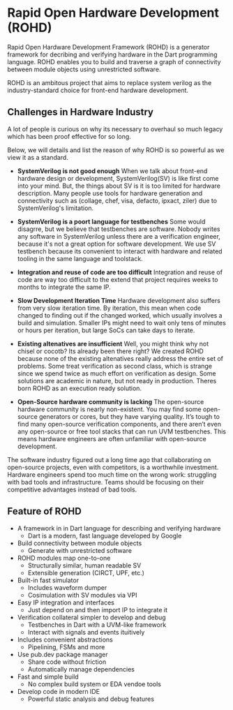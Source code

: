 # Rapid Open Hardware Development (ROHD)

Rapid Open Hardware Development Framework (ROHD) is a generator framework for decribing and verifying hardware in the Dart programming language. ROHD enables you to build and traverse a graph of connectivity between module objects using unrestricted software.

ROHD is an ambitous project that aims to replace system verilog as the industry-standard choice for front-end hardware development.

## Challenges in Hardware Industry

A lot of people is curious on why its necessary to overhaul so much legacy which has been proof effective for so long. 

Below, we will details and list the reason of why ROHD is so powerful as we view it as a standard.

- **SystemVerilog is not good enough**
When we talk about front-end hardware design or development, SystemVerilog(SV) is like first come into your mind. But, the things about SV is it is too limited for hardware description. Many people use tools for hardware generation and connectivity such as (collage, chef, visa, defacto, ipxact, ziler) due to SystemVerilog's limitation.

- **SystemVerilog is a poort language for testbenches**
Some would disagrre, but we believe that testbenches are software. Nobody writes any software in SystemVerilog unless there are a verification engineer, because it's not a great option for software development. We use SV testbench because its convenient to interact with hardware and related tooling in the same language and toolstack.

- **Integration and reuse of code are too difficult**
Integration and reuse of code are way too difficult to the extend that project requires weeks to months to integrate the same IP.

- **Slow Development Iteration Time**
Hardware development also suffers from very slow iteration time. By iteration, this mean when code changed to finding out if the changed worked, which usually involves a build and simulation. Smaller IPs might need to wait only tens of minutes or hours per iteration, but large SoCs can take days to iterate.

- **Existing altenatives are insufficient**
Well, you might think why not chisel or cocotb? Its already been there right? We created ROHD because none of the existing altenatives really address the entire set of problems. Some treat verification as second class, which is strange since we spend twice as much effort on verification as design. Some solutions are academic in nature, but not ready in production. Theres born ROHD as an execution ready solution.

- **Open-Source hardware community is lacking**
The open-source hardware community is nearly non-existent.  You may find some open-source generators or cores, but they have varying quality. It’s tough to find many open-source verification components, and there aren’t even any open-source or free tool stacks that can run UVM testbenches. This means hardware engineers are often unfamiliar with open-source development. 

The software industry figured out a long time ago that collaborating on open-source projects, even with competitors, is a worthwhile investment. Hardware engineers spend too much time on the wrong work: struggling with bad tools and infrastructure. Teams should be focusing on their competitive advantages instead of bad tools.


## Feature of ROHD

- A framework in in Dart language for describing and verifying 
hardware
    - Dart is a modern, fast language developed by Google
- Build connectivity between module objects
    - Generate with unrestricted software
- ROHD modules map one-to-one
    - Structurally similar, human readable SV
    - Extensible generation (CIRCT, UPF, etc.)
- Built-in fast simulator
    - Includes waveform dumper
    - Cosimulation with SV modules via VPI
- Easy IP integration and interfaces
    - Just depend on and then import IP to integrate it
- Verification collateral simpler to develop and debug
    - Testbenches in Dart with a UVM-like framework
    - Interact with signals and events ituitively
- Includes convenient abstractions
    - Pipelining, FSMs and more
- Use pub.dev package manager
    - Share code without friction
    - Automatically manage dependencies
- Fast and simple build
    - No complex build system or EDA vendoe tools
- Develop code in modern IDE
    - Powerful static analysis and debug features
